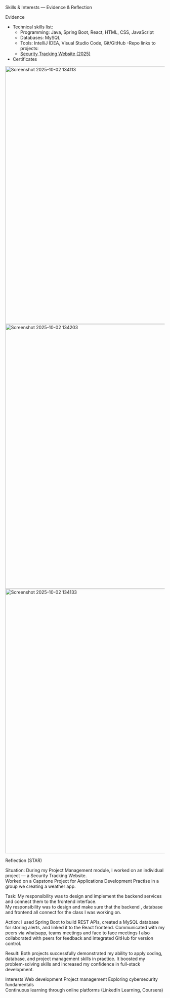 Skills & Interests — Evidence & Reflection

Evidence
- Technical skills list:
  - Programming: Java, Spring Boot, React, HTML, CSS, JavaScript
  - Databases: MySQL
  - Tools: IntelliJ IDEA, Visual Studio Code, Git/GitHub
  -Repo links to projects:
  - [Security Tracking Website (2025)](https://github.com/221009507/security-tracking-website)
- Certificates
<img width="1050" height="816" alt="Screenshot 2025-10-02 134113" src="https://github.com/user-attachments/assets/89509940-0c51-4658-8ea6-790b4e994e21" />
<img width="1241" height="838" alt="Screenshot 2025-10-02 134203" src="https://github.com/user-attachments/assets/bde5ed20-680d-4b1e-92f9-60253df422f9" />
<img width="1233" height="837" alt="Screenshot 2025-10-02 134133" src="https://github.com/user-attachments/assets/57868e04-cbad-47fa-af58-8724da220b1e" />

Reflection (STAR)

Situation:
During my Project Management module, I worked on an individual project — a Security Tracking Website.  
Worked on a Capstone Project for Applications Development Practise in a group we creating a weather app.

Task:
My responsibility was to design and implement the backend services and connect them to the frontend interface.  
My responsibility was to design and make sure that the backend , database and frontend all connect for the class I was working on.

Action:
I used Spring Boot to build REST APIs, created a MySQL database for storing alerts, and linked it to the React frontend.
Communicated with my peers via whatsapp, teams meetings and face to face meetings 
I also collaborated with peers for feedback and integrated GitHub for version control.  
 
Result:
Both projects successfully demonstrated my ability to apply coding, database, and project management skills in practice. It boosted my problem-solving skills and increased my confidence in full-stack development.  

Interests
Web development 
Project management
Exploring cybersecurity fundamentals  
Continuous learning through online platforms (LinkedIn Learning, Coursera)   
